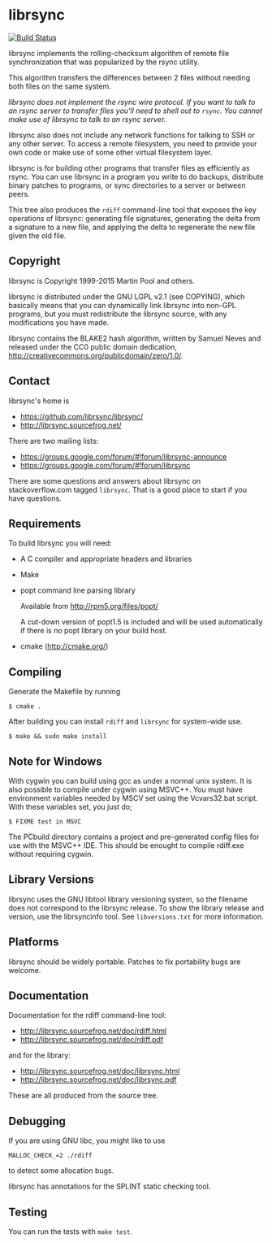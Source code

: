 # librsync

[![Build Status](https://travis-ci.org/librsync/librsync.svg?branch=master)](https://travis-ci.org/librsync/librsync)

librsync implements the rolling-checksum algorithm of remote file
synchronization that was popularized by the rsync utility.

This algorithm transfers the differences between 2 files without
needing both files on the same system.

*librsync does not implement the rsync wire protocol. If you want to talk to
an rsync server to transfer files you'll need to shell out to `rsync`.
You cannot make use of librsync to talk to an rsync server.*

librsync also does not include any network functions for talking to SSH
or any other server. To access a remote filesystem, you need to provide
your own code or make use of some other virtual filesystem layer.

librsync is for building other programs that transfer files as efficiently
as rsync. You can use librsync in a program you write to do backups,
distribute binary patches to programs, or sync directories to a server
or between peers.

This tree also produces the `rdiff` command-line tool that exposes the key
operations of librsync: generating file signatures, generating the delta from a
signature to a new file, and applying the delta to regenerate the new file
given the old file.

## Copyright

librsync is Copyright 1999-2015 Martin Pool and others.

librsync is distributed under the GNU LGPL v2.1 (see COPYING), which basically
means that you can dynamically link librsync into non-GPL programs, but you
must redistribute the librsync source, with any modifications you have made.

librsync contains the BLAKE2 hash algorithm, written by Samuel Neves and
released under the CC0 public domain
dedication, <http://creativecommons.org/publicdomain/zero/1.0/>.

## Contact

librsync's home is

- https://github.com/librsync/librsync/
- http://librsync.sourcefrog.net/

There are two mailing lists:

- https://groups.google.com/forum/#!forum/librsync-announce
- https://groups.google.com/forum/#!forum/librsync

There are some questions and answers about librsync on stackoverflow.com tagged
`librsync`.  That is a good place to start if you have questions.

## Requirements

To build librsync you will need:

* A C compiler and appropriate headers and libraries

* Make

* popt command line parsing library

  Available from http://rpm5.org/files/popt/

    A cut-down version of popt1.5 is included and will be used
    automatically if there is no popt library on your build host.

* cmake (http://cmake.org/)

## Compiling

Generate the Makefile by running

    $ cmake .

After building you can install `rdiff` and `librsync` for system-wide use.

    $ make && sudo make install

## Note for Windows

With cygwin you can build using gcc as under a normal unix system. It
is also possible to compile under cygwin using MSVC++. You must have
environment variables needed by MSCV set using the Vcvars32.bat
script. With these variables set, you just do;

    $ FIXME test in MSVC

The PCbuild directory contains a project and pre-generated config
files for use with the MSVC++ IDE. This should be enought to compile
rdiff.exe without requiring cygwin.

## Library Versions

librsync uses the GNU libtool library versioning system, so the filename
does not correspond to the librsync release.  To show the library release
and version, use the librsyncinfo tool. See `libversions.txt` for more
information.

## Platforms

librsync should be widely portable. Patches to fix portability bugs are
welcome.

## Documentation

Documentation for the rdiff command-line tool:

- http://librsync.sourcefrog.net/doc/rdiff.html
- http://librsync.sourcefrog.net/doc/rdiff.pdf

and for the library:

- http://librsync.sourcefrog.net/doc/librsync.html
- http://librsync.sourcefrog.net/doc/librsync.pdf

These are all produced from the source tree.

## Debugging

If you are using GNU libc, you might like to use

    MALLOC_CHECK_=2 ./rdiff

to detect some allocation bugs.

librsync has annotations for the SPLINT static checking tool.

## Testing

You can run the tests with `make test`.
